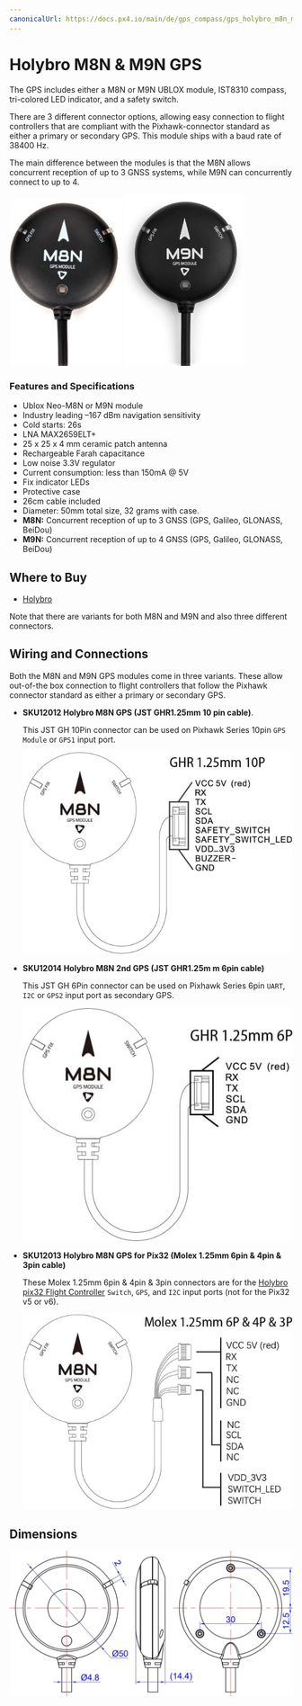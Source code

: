 ```yaml
---
canonicalUrl: https://docs.px4.io/main/de/gps_compass/gps_holybro_m8n_m9n
---
```


# Holybro M8N & M9N GPS

The GPS includes either a M8N or M9N UBLOX module, IST8310 compass, tri-colored LED indicator, and a safety switch.

There are 3 different connector options, allowing easy connection to flight controllers that are compliant with the Pixhawk-connector standard as either a primary or secondary GPS. This module ships with a baud rate of 38400 Hz.

The main difference between the modules is that the M8N allows concurrent reception of up to 3 GNSS systems, while M9N can concurrently connect to up to 4.

<img src="../../assets/hardware/gps/holybro_m8n_gps.jpg" width="200px" title="holybro_gps" /> <img src="../../assets/hardware/gps/holybro_m9n_gps.jpg" width="215px" title="holybro_gps" />

### Features and Specifications

- Ublox Neo-M8N or M9N module
- Industry leading –167 dBm navigation sensitivity
- Cold starts: 26s
- LNA MAX2659ELT+
- 25 x 25 x 4 mm ceramic patch antenna
- Rechargeable Farah capacitance
- Low noise 3.3V regulator
- Current consumption: less than 150mA @ 5V
- Fix indicator LEDs
- Protective case
- 26cm cable included
- Diameter: 50mm total size, 32 grams with case.
- **M8N:** Concurrent reception of up to 3 GNSS (GPS, Galileo, GLONASS, BeiDou)
- **M9N:** Concurrent reception of up to 4 GNSS (GPS, Galileo, GLONASS, BeiDou)

## Where to Buy

* [Holybro](https://holybro.com/collections/gps)

Note that there are variants for both M8N and M9N and also three different connectors.

## Wiring and Connections

Both the M8N and M9N GPS modules come in three variants. These allow out-of-the box connection to flight controllers that follow the Pixhawk connector standard as either a primary or secondary GPS.

- **SKU12012 Holybro M8N GPS (JST GHR1.25mm 10 pin cable)**.

  This JST GH 10Pin connector can be used on Pixhawk Series 10pin `GPS Module` or `GPS1` input port.

  ![Holybro M8N with Pixhawk GPS1 connector](../../assets/hardware/gps/holybro_gps_pinout.jpg)
- **SKU12014 Holybro M8N 2nd GPS (JST GHR1.25m m 6pin cable)**

  This JST GH 6Pin connector can be used on Pixhawk Series 6pin `UART`, `I2C` or `GPS2` input port as secondary GPS.

  ![Holybro M8N with Pixhawk 2nd GPS connector](../../assets/hardware/gps/holybro_gps_pinout3.jpg)
- **SKU12013 Holybro M8N GPS for Pix32 (Molex 1.25mm 6pin & 4pin & 3pin cable)**

  These Molex 1.25mm 6pin & 4pin & 3pin connectors are for the [Holybro pix32 Flight Controller](../flight_controller/holybro_pix32.md) `Switch`, `GPS`, and `I2C` input ports (not for the Pix32 v5 or v6).

  ![Holybro M8N with Pix32 connector](../../assets/hardware/gps/holybro_gps_pinout2.jpg)


## Dimensions

![Image showing dimensions of both modules](../../assets/hardware/gps/holybro_gps_dimensions.jpg)
